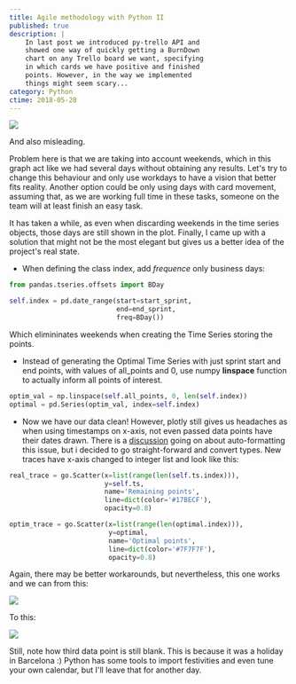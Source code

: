 ```yaml
---
title: Agile methodology with Python II
published: true
description: |
    In last post we introduced py-trello API and 
    showed one way of quickly getting a BurnDown
    chart on any Trello board we want, specifying
    in which cards we have positive and finished 
    points. However, in the way we implemented 
    things might seem scary...
category: Python
ctime: 2018-05-28
---
```


<img src="../../images/posts/python/agileII/burndown_bad.png" class="h-84 my-4 justify-center m-auto">

And also misleading. 

Problem here is that we are taking into account weekends, which in this graph act like we had several days without obtaining any results. Let's try to change this behaviour and only use workdays to have a vision that better fits reality. Another option could be only using days with card movement, assuming that, as we are working full time in these tasks, someone on the team will at least finish an easy task.

It has taken a while, as even when discarding weekends in the time series objects, those days are still shown in the plot. Finally, I came up with a solution that might not be the most elegant but gives us a better idea of the project's real state.

* When defining the class index, add *frequence* only business days:

```python
from pandas.tseries.offsets import BDay

self.index = pd.date_range(start=start_sprint,
                           end=end_sprint,
                           freq=BDay())
```

Which elimininates weekends when creating the Time Series storing the points.

* Instead of generating the Optimal Time Series with just sprint start and end points, with values of all_points and 0, use numpy **linspace** function to actually inform all points of interest.

```python
optim_val = np.linspace(self.all_points, 0, len(self.index))
optimal = pd.Series(optim_val, index=self.index)
```

* Now we have our data clean! However, plotly still gives us headaches as when using timestamps on x-axis, not even passed data points have their dates drawn. There is a [discussion](https://github.com/plotly/plotly.js/issues/99) going on about auto-formatting this issue, but i decided to go straight-forward and convert types. New traces have x-axis changed to integer list and look like this:

```python
real_trace = go.Scatter(x=list(range(len(self.ts.index))), 
                        y=self.ts,
                        name='Remaining points',
                        line=dict(color='#17BECF'),
                        opacity=0.8)

optim_trace = go.Scatter(x=list(range(len(optimal.index))),
                         y=optimal,
                         name='Optimal points',
                         line=dict(color='#7F7F7F'),
                         opacity=0.8)
```

Again, there may be better workarounds, but nevertheless, this one works and we can from this:

<img src="../../images/posts/python/agileII/burndown_bad.png" class="h-84 my-4 justify-center m-auto">

To this:

<img src="../../images/posts/python/agileII/burndown_good.png" class="h-84 my-4 justify-center m-auto">

Still, note how third data point is still blank. This is because it was a holiday in Barcelona :) Python has some tools to import festivities and even tune your own calendar, but I'll leave that for another day.
